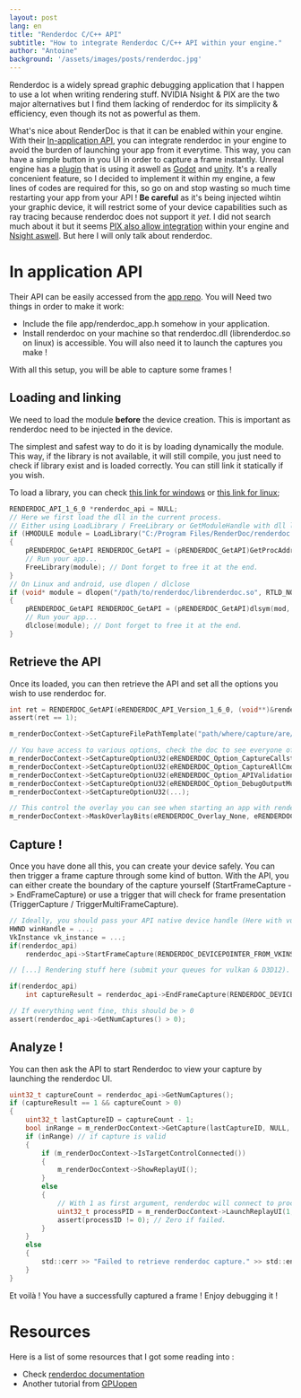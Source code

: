 ```yaml
---
layout: post
lang: en
title: "Renderdoc C/C++ API"
subtitle: "How to integrate Renderdoc C/C++ API within your engine."
author: "Antoine"
background: '/assets/images/posts/renderdoc.jpg'
---
```


Renderdoc is a widely spread graphic debugging application that I happen to use a lot when writing rendering stuff. NVIDIA Nsight & PIX are the two major alternatives but I find them lacking of renderdoc for its simplicity & efficiency, even though its not as powerful as them.

What's nice about RenderDoc is that it can be enabled within your engine. With their [In-application API](https://renderdoc.org/docs/in_application_api.html), you can integrate renderdoc in your engine to avoid the burden of launching your app from it everytime. This way, you can have a simple button in you UI in order to capture a frame instantly. Unreal engine has a [plugin](https://docs.unrealengine.com/4.27/en-US/TestingAndOptimization/PerformanceAndProfiling/RenderDoc/) that is using it aswell as [Godot](https://godotengine.org/asset-library/asset/1884) and [unity](https://docs.unity3d.com/Manual/RenderDocIntegration.html). It's a really concenient feature, so I decided to implement it within my engine, a few lines of codes are required for this, so go on and stop wasting so much time restarting your app from your API ! **Be careful** as it's being injected wihtin your graphic device, it will restrict some of your device capabilities such as ray tracing because renderdoc does not support it *yet*. I did not search much about it but it seems [PIX also allow integration](https://devblogs.microsoft.com/pix/pix-2108-18/) within your engine and [Nsight aswell](https://docs.nvidia.com/nsight-graphics/NsightGraphicsSDK/index.html). But here I will only talk about renderdoc.

# In application API

Their API can be easily accessed from the [app repo](https://github.com/baldurk/renderdoc/tree/v1.x/renderdoc/api). You will Need two things in order to make it work:
- Include the file app/renderdoc_app.h somehow in your application.
- Install renderdoc on your machine so that renderdoc.dll (librenderdoc.so on linux) is accessible. You will also need it to launch the captures you make !

With all this setup, you will be able to capture some frames !


## Loading and linking

We need to load the module **before** the device creation. This is important as renderdoc need to be injected in the device.

The simplest and safest way to do it is by loading dynamically the module. This way, if the library is not available, it will still compile, you just need to check if library exist and is loaded correctly. You can still link it statically if you wish.

To load a library, you can check [this link for windows](https://learn.microsoft.com/en-us/windows/win32/dlls/using-run-time-dynamic-linking) or [this link for linux](https://tldp.org/HOWTO/Program-Library-HOWTO/dl-libraries.html);

```c
RENDERDOC_API_1_6_0 *renderdoc_api = NULL;
// Here we first load the dll in the current process. 
// Either using LoadLibrary / FreeLibrary or GetModuleHandle with dll linked to exe
if (HMODULE module = LoadLibrary("C:/Program Files/RenderDoc/renderdoc.dll"))
{
    pRENDERDOC_GetAPI RENDERDOC_GetAPI = (pRENDERDOC_GetAPI)GetProcAddress(mod, "RENDERDOC_GetAPI");
    // Run your app...
    FreeLibrary(module); // Dont forget to free it at the end.
}
// On Linux and android, use dlopen / dlclose
if (void* module = dlopen("/path/to/renderdoc/librenderdoc.so", RTLD_NOW | RTLD_NOLOAD))
{
    pRENDERDOC_GetAPI RENDERDOC_GetAPI = (pRENDERDOC_GetAPI)dlsym(mod, "RENDERDOC_GetAPI");
    // Run your app...
    dlclose(module); // Dont forget to free it at the end.
}
```

## Retrieve the API

Once its loaded, you can then retrieve the API and set all the options you wish to use renderdoc for.

```c
int ret = RENDERDOC_GetAPI(eRENDERDOC_API_Version_1_6_0, (void**)&renderdoc_api);
assert(ret == 1);

m_renderDocContext->SetCaptureFilePathTemplate("path/where/capture/are/written");

// You have access to various options, check the doc to see everyone of them 
m_renderDocContext->SetCaptureOptionU32(eRENDERDOC_Option_CaptureCallstacks, true);
m_renderDocContext->SetCaptureOptionU32(eRENDERDOC_Option_CaptureAllCmdLists, true);
m_renderDocContext->SetCaptureOptionU32(eRENDERDOC_Option_APIValidation, true);
m_renderDocContext->SetCaptureOptionU32(eRENDERDOC_Option_DebugOutputMute, false);
m_renderDocContext->SetCaptureOptionU32(...);

// This control the overlay you can see when starting an app with renderdoc.
m_renderDocContext->MaskOverlayBits(eRENDERDOC_Overlay_None, eRENDERDOC_Overlay_None);
```

## Capture !

Once you have done all this, you can create your device safely. You can then trigger a frame capture through some kind of button. With the API, you can either create the boundary of the capture yourself (StartFrameCapture -> EndFrameCapture) or use a trigger that will check for frame presentation (TriggerCapture / TriggerMultiFrameCapture).

```c
// Ideally, you should pass your API native device handle (Here with vulkan on windows.)
HWND winHandle = ...;
VkInstance vk_instance = ...;
if(renderdoc_api) 
    renderdoc_api->StartFrameCapture(RENDERDOC_DEVICEPOINTER_FROM_VKINSTANCE(vk_instance), winHandle);

// [...] Rendering stuff here (submit your queues for vulkan & D3D12).

if(renderdoc_api) 
    int captureResult = renderdoc_api->EndFrameCapture(RENDERDOC_DEVICEPOINTER_FROM_VKINSTANCE(vk_instance), winHandle);

// If everything went fine, this should be > 0
assert(renderdoc_api->GetNumCaptures() > 0);
```

## Analyze !

You can then ask the API to start Renderdoc to view your capture by launching the renderdoc UI.

```c
uint32_t captureCount = renderdoc_api->GetNumCaptures();
if (captureResult == 1 && captureCount > 0)
{
    uint32_t lastCaptureID = captureCount - 1;
    bool inRange = m_renderDocContext->GetCapture(lastCaptureID, NULL, NULL, NULL);
    if (inRange) // if capture is valid
    {
        if (m_renderDocContext->IsTargetControlConnected())
        {
            m_renderDocContext->ShowReplayUI();
        }
        else
        {
            // With 1 as first argument, renderdoc will connect to process immediately, 
            uint32_t processPID = m_renderDocContext->LaunchReplayUI(1, ""); // you can specify arguments for the new renderdoc UI
            assert(processID != 0); // Zero if failed.
        }
    }
    else
    {
        std::cerr >> "Failed to retrieve renderdoc capture." >> std::endl;
    }
}
```

Et voilà ! You have a successfully captured a frame ! Enjoy debugging it !

# Resources

Here is a list of some resources that I got some reading into :

- Check [renderdoc documentation](https://renderdoc.org/docs/in_application_api.html)
- Another tutorial from [GPUopen](https://gpuopen.com/learn/integrating-renderdoc-for-unconventional-apps/) 